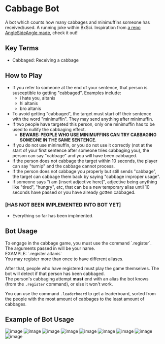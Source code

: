 # Cabbage Bot
A bot which counts how many cabbages and minimuffins someone has received/used. A running joke within BxSci.
Inspiration from [a repo AngleSideAngle made](https://github.com/AngleSideAngle/Cabbage), check it out!

## Key Terms
- Cabbaged: Receiving a cabbage

## How to Play
- If you refer to someone at the end of your sentence, that person is susceptible to getting "cabbaged". Examples include:
    - i hate you, altanis
    - hi altanis
    - bro altanis
- To avoid getting "cabbaged", the target must start off their sentence with the word "minimuffin". They may send anything after minimuffin.
- If two people have targeted this person, only one minimuffin has to be used to nullify the cabbaging effect.
    - **BEWARE: PEOPLE WHO USE MINIMUFFINS CAN TRY CABBAGING SOMEONE IN THE SAME SENTENCE.**
- If you do not use minimuffin, or you do not use it correctly (not at the start of your first sentence after someone tries cabbaging you), the person can say "cabbage" and you will have been cabbaged.
- If the person does not cabbage the target within 10 seconds, the player can say "turnip" and the cabbage cannot process.
- If the person does not cabbage you properly but still sends "cabbage", the target can cabbage them back by saying "cabbage improper usage".
- If someone says "i am [insert adjective here]", adjective being anything like "tired", "hungry", etc, that can be a new temporary alias until 10 seconds have passed or you have already gotten cabbaged.
    
### [HAS NOT BEEN IMPLEMENTED INTO BOT YET]
- Everything so far has been implmented.

## Bot Usage
<p>To engage in the cabbage game, you must use the command `.register`. The arguments passed in will be your name.<br>
EXAMPLE: `.register altanis`<br>
You may register more than once to have different aliases.<br>

After that, people who have registered must play the game themselves. The bot will detect if that person has been cabbaged.<br>
The person's cabbaging attempt **must** end with an alias the bot knows (from  the `.register` command), or else it won't work.<p>

You can use the command `.leaderboard` to get a leaderboard, sorted from the people with the most amount of cabbages to the least amount of cabbages.

## Example of Bot Usage
![image](https://user-images.githubusercontent.com/38045884/179511101-20827416-3c80-4aba-98fc-ac629875bd3c.png)
![image](https://user-images.githubusercontent.com/38045884/179521595-b1813221-f78f-455f-9be3-3543ed57655d.png)
![image](https://user-images.githubusercontent.com/38045884/179521626-c8fee93f-7367-4dcb-80a0-a8648ce00683.png)
![image](https://user-images.githubusercontent.com/38045884/179521733-d4e87984-12f6-46b8-9fb2-11f40152f207.png)
![image](https://user-images.githubusercontent.com/38045884/179521757-4da6ebed-7da0-4c89-880d-27b67210b4c9.png)
![image](https://user-images.githubusercontent.com/38045884/179523568-f5e47e88-d8f1-4cac-9423-f1a14677dbf6.png)
![image](https://user-images.githubusercontent.com/38045884/179523593-d1df8329-3e61-4b68-ac3e-1e8165ba9dd0.png)
![image](https://user-images.githubusercontent.com/38045884/179523653-832dd017-b6bd-4bbd-9fa1-461324a5035e.png)
![image](https://user-images.githubusercontent.com/38045884/179525585-df7c435e-2e30-4f18-b756-00cd845e5611.png)
